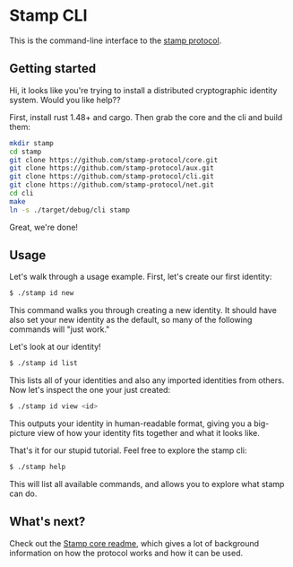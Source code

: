# Stamp CLI

This is the command-line interface to the [stamp protocol](https://github.com/stamp-protocol/core).

## Getting started

Hi, it looks like you're trying to install a distributed cryptographic identity
system. Would you like help??

First, install rust 1.48+ and cargo. Then grab the core and the cli and build them:

```sh
mkdir stamp
cd stamp
git clone https://github.com/stamp-protocol/core.git
git clone https://github.com/stamp-protocol/aux.git
git clone https://github.com/stamp-protocol/cli.git
git clone https://github.com/stamp-protocol/net.git
cd cli
make
ln -s ./target/debug/cli stamp
```

Great, we're done!

## Usage

Let's walk through a usage example. First, let's create our first identity:

```sh
$ ./stamp id new
```

This command walks you through creating a new identity. It should have also set
your new identity as the default, so many of the following commands will "just
work."

Let's look at our identity!

```sh
$ ./stamp id list
```

This lists all of your identities and also any imported identities from others.
Now let's inspect the one your just created:

```sh
$ ./stamp id view <id>
```

This outputs your identity in human-readable format, giving you a big-picture
view of how your identity fits together and what it looks like.

That's it for our stupid tutorial. Feel free to explore the stamp cli:

```sh
$ ./stamp help
```

This will list all available commands, and allows you to explore what stamp
can do.

## What's next?

Check out the [Stamp core readme](https://github.com/stamp-protocol/core), which
gives a lot of background information on how the protocol works and how it can
be used.

